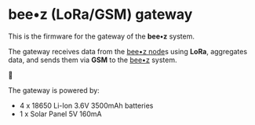 # **bee•z** (LoRa/GSM) gateway #

This is the firmware for the gateway of the **bee•z** system.

The gateway receives data from the [bee•z node](../nodes)s using **LoRa**, aggregates data, and sends them via **GSM** to the [bee•z](https://beez.link/) system.

🚧

The gateway is powered by:
  - 4 x 18650 Li-Ion 3.6V 3500mAh batteries
  - 1 x Solar Panel 5V 160mA
